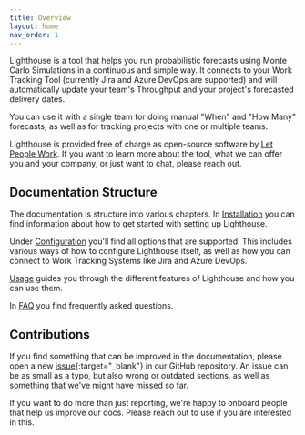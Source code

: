 ```yaml
---
title: Overview
layout: home
nav_order: 1
---
```


Lighthouse is a tool that helps you run probabilistic forecasts using Monte Carlo Simulations in a continuous and simple way. It connects to your Work Tracking Tool (currently Jira and Azure DevOps are supported) and will automatically update your team's Throughput and your project's forecasted delivery dates.

You can use it with a single team for doing manual "When" and "How Many" forecasts, as well as for tracking projects with one or multiple teams.

Lighthouse is provided free of charge as open-source software by [Let People Work](https://letpeople.work). If you want to learn more about the tool, what we can offer you and your company, or just want to chat, please reach out.

## Documentation Structure
The documentation is structure into various chapters. In [Installation](./installation/installation.html) you can find information about how to get started with setting up Lighthouse.

Under [Configuration](./configuration/configuration.html) you'll find all options that are supported. This includes various ways of how to configure Lighthouse itself, as well as how you can connect to Work Tracking Systems like Jira and Azure DevOps.

[Usage](./usage/usage.html) guides you through the different features of Lighthouse and how you can use them.

In [FAQ](./faq/faq.html) you find frequently asked questions.

## Contributions
If you find something that can be improved in the documentation, please open a new [issue](https://github.com/LetPeopleWork/Lighthouse/issues/new?template=documentation-improvement.yml){:target="_blank"} in our GitHub repository. An issue can be as small as a typo, but also wrong or outdated sections, as well as something that we've might have missed so far.

If you want to do more than just reporting, we're happy to onboard people that help us improve our docs. Please reach out to use if you are interested in this.